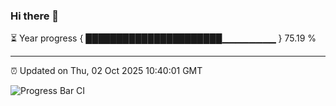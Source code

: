 ### Hi there 👋

⏳ Year progress { ██████████████████████▁▁▁▁▁▁▁▁ } 75.19 %

---

⏰ Updated on Thu, 02 Oct 2025 10:40:01 GMT

![Progress Bar CI](https://github.com/IshwaranRudhara/GIT-ACTION/workflows/Progress%20Bar%20CI/badge.svg)
